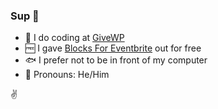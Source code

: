 ### Sup :wave: 

- :wrench: I do coding at [GiveWP](https://github.com/impress-org/givewp)
- :free: I gave [Blocks For Eventbrite](https://wordpress.org/plugins/blocks-for-eventbrite/) out for free 
- :fish: I prefer not to be in front of my computer
- :mage: Pronouns: He/Him

:v:
